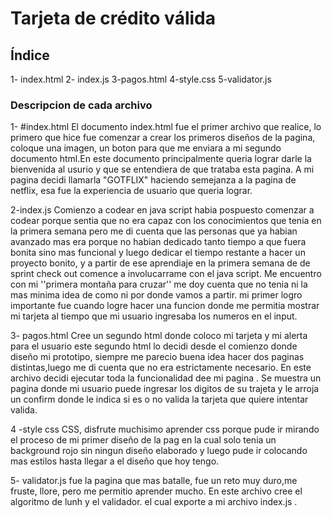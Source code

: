 # Tarjeta de crédito válida

## Índice
1- index.html
2- index.js
3-pagos.html
4-style.css
5-validator.js
 
 ### Descripcion de cada archivo 
 1- #index.html El documento index.html fue el primer archivo que realice, lo primero que hice fue comenzar a crear los primeros diseños de la pagina, coloque una imagen, un boton para que me enviara a mi segundo documento html.En este documento principalmente queria lograr darle la bienvenida al usurio y que se entendiera de que trataba esta pagina. 
 A mi pagina decidi llamarla "GOTFLIX" haciendo semejanza a la pagina de netflix, esa  fue la experiencia de usuario que queria lograr. 




2-index.js
Comienzo a codear en java script 
habia pospuesto comenzar a codear porque sentia que no era capaz con los conocimientos que tenia en la primera semana pero me di cuenta que las personas que ya habian avanzado mas era porque no habian dedicado tanto tiempo a que fuera bonita sino mas funcional y luego dedicar el tiempo restante a hacer un proyecto bonito, y a partir de ese aprendiaje en la primera semana de de  sprint check out comence a involucarrame con el java script.
Me encuentro con mi ''primera montaña para cruzar'' me doy cuenta que no tenia ni la mas minima idea de como ni por donde vamos a partir. 
mi primer logro importante fue cuando logre hacer una funcion donde me permitia mostrar mi tarjeta al tiempo que mi usuario ingresaba los numeros en el input. 



3- pagos.html
Cree un segundo html donde coloco mi tarjeta y mi alerta para el usuario
este segundo html lo decidi desde el comienzo donde  diseño mi prototipo, siempre me parecio buena idea hacer dos paginas distintas,luego me di cuenta que no era estrictamente necesario. En este archivo decidi ejecutar toda la funcionalidad dee mi pagina .
Se muestra un pagina donde mi usuario puede ingresar los digitos de su trajeta y le arroja un confirm donde le indica si es o no valida la tarjeta que quiere intentar valida. 


 4 -style css
 CSS, disfrute muchisimo aprender css porque pude ir mirando el proceso de mi primer diseño de la pag en la cual solo tenia un background rojo sin ningun diseño elaborado y luego pude ir colocando mas estilos hasta llegar a el diseño que hoy tengo. 

 5- validator.js 
 fue la pagina que mas batalle, fue un reto muy duro,me fruste, llore, pero me permitio aprender mucho. En este archivo cree el algoritmo de lunh y el validador. el cual exporte a mi archivo index.js .


